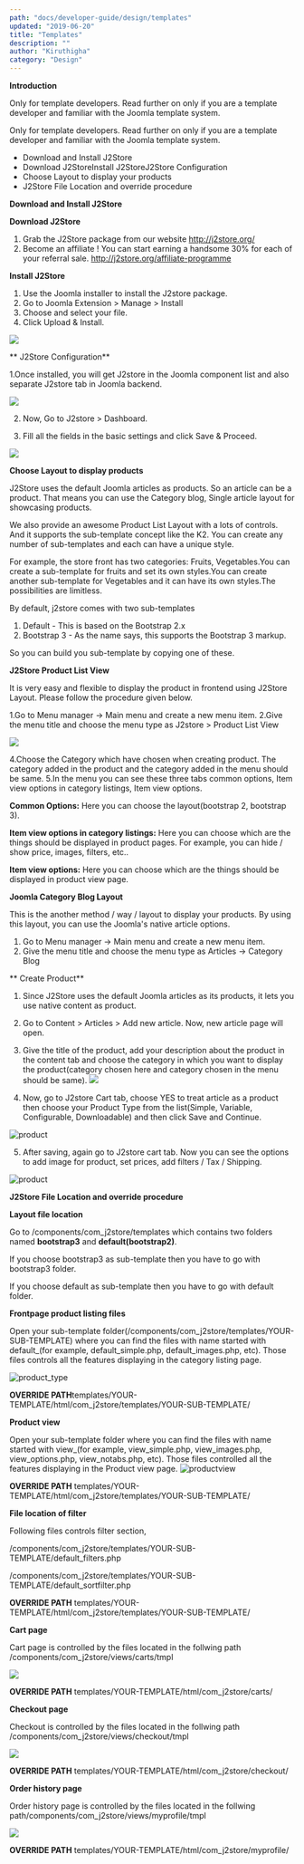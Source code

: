 ```yaml
---
path: "docs/developer-guide/design/templates"
updated: "2019-06-20"
title: "Templates"
description: ""
author: "Kiruthigha"
category: "Design"
---
```



**Introduction**

Only for template developers. Read further on only if you are a template developer and familiar with the Joomla template system.

Only for template developers. Read further on only if you are a template developer and familiar with the Joomla template system.

* Download and Install J2Store
*  Download J2StoreInstall J2StoreJ2Store Configuration
* Choose Layout to display your products
* J2Store File Location and override procedure

**Download and Install J2Store**

**Download J2Store**

1. Grab the J2Store package from our website http://j2store.org/
2. Become an affiliate ! You can start earning a handsome 30% for each of your referral sale.  http://j2store.org/affiliate-programme


**Install J2Store**


1. Use the Joomla installer to install the J2store package.
2. Go to Joomla Extension > Manage > Install
3. Choose and select your file.
4. Click Upload & Install.
 
 ![](../../../images/developer-guide/design/j2store_install1.png)

 
 
** J2Store Configuration**

1.Once installed, you will get J2store in the Joomla component list and also separate J2store tab in Joomla backend.


![](../../../images/developer-guide/design/j2store_component2.png)

2. Now, Go to J2store > Dashboard.



3. Fill all the fields in the basic settings and click Save & Proceed.


![](../../../images/developer-guide/design/j2store_basic_settings3.png)

**Choose Layout to display  products**

J2Store uses the default Joomla articles as products. So an article can be a product. That means you can use the Category blog, Single article layout for showcasing products.

We also provide an awesome Product List Layout with a lots of controls. And it supports the sub-template concept like the K2. You can create any number of sub-templates and each can have a unique style.

For example, the store front has two categories: Fruits, Vegetables.You can create a sub-template for fruits and set its own styles.You can create another sub-template for Vegetables and it can have its own styles.The possibilities are limitless.

By default, j2store comes with two sub-templates

1. Default - This is based on the Bootstrap 2.x
2. Bootstrap 3 - As the name says, this supports the Bootstrap 3 markup.

So you can build you sub-template by copying one of these.

**J2Store Product List View**

It is very easy and flexible to display the product in frontend using J2Store Layout. Please follow the procedure given below.

1.Go to Menu manager -> Main menu and create a new menu item.
2.Give the menu title and choose the menu type as J2store > Product List View

![](../../../images/developer-guide/design/j2store_layout4.png)


4.Choose the Category which have chosen when creating product. The category added in the product and the category added in the menu should be same.
5.In the menu you can see these three tabs common options, Item view options in category listings, Item view options.

**Common Options:** Here you can choose the layout(bootstrap 2, bootstrap 3).

**Item view options in category listings:** Here you can choose which are the things should be displayed in product pages. For example, you can hide / show price, images, filters, etc..

**Item view options:** Here you can choose which are the things should be displayed in product view page.

**Joomla Category Blog Layout**

This is the another method / way / layout to display your products. By using this layout, you can use the Joomla's native article options.

1. Go to Menu manager -> Main menu and create a new menu item.
2. Give the menu title and choose the menu type as Articles -> Category Blog
 
 
** Create Product**

1. Since J2Store uses the default Joomla articles as its products, it lets you use native content as product.
2. Go to Content > Articles > Add new article. Now, new article page will open.
3. Give the title of the product, add your description about the product in the content tab and choose the category in which you want to display the product(category chosen here and category chosen in the menu should be same).
![](../../../images/developer-guide/design/j2store_menu5.png)

4. Now, go to J2store Cart tab, choose YES to treat article as a product then choose your Product Type from the list(Simple, Variable, Configurable, Downloadable) and then click Save and Continue.

![product](../../../images/developer-guide/design/j2store_create_product6.png)


5. After saving, again go to J2store cart tab. Now you can see the options to add image for product, set prices, add filters / Tax / Shipping.

![product](../../../images/developer-guide/design/j2store_create_product6.png)

**J2Store File Location and override procedure**

**Layout file location**

Go to /components/com_j2store/templates which contains two folders named **bootstrap3** and **default(bootstrap2)**.
	
If you choose bootstrap3 as sub-template then you have to go with bootstrap3 folder.

If you choose default as sub-template then you have to go with default folder.

**Frontpage product listing files**

Open your sub-template folder(/components/com_j2store/templates/YOUR-SUB-TEMPLATE) where you can find the files with name started with default_(for example, default_simple.php, default_images.php, etc). Those files controls all the features displaying in the category listing page.

![product_type](../../../images/developer-guide/design/j2store_product_type7.png)

**OVERRIDE PATH**templates/YOUR-TEMPLATE/html/com_j2store/templates/YOUR-SUB-TEMPLATE/

**Product view**

Open your sub-template folder where you can find the files with name started with view_(for example, view_simple.php, view_images.php, view_options.php, view_notabs.php, etc). Those files controlled all the features displaying in the Product view page.
![productview](../../../images/developer-guide/designs/template_guide_product_view.png)



**OVERRIDE PATH** templates/YOUR-TEMPLATE/html/com_j2store/templates/YOUR-SUB-TEMPLATE/



**File location of filter**

Following files controls filter section,

/components/com_j2store/templates/YOUR-SUB-TEMPLATE/default_filters.php

/components/com_j2store/templates/YOUR-SUB-TEMPLATE/default_sortfilter.php

**OVERRIDE PATH** templates/YOUR-TEMPLATE/html/com_j2store/templates/YOUR-SUB-TEMPLATE/

**Cart page**

Cart page is controlled by the files located in the follwing path /components/com_j2store/views/carts/tmpl

![](../../../images/developer-guide/designs/template_guide_cart.png)

**OVERRIDE PATH** templates/YOUR-TEMPLATE/html/com_j2store/carts/

**Checkout page**

Checkout is controlled by the files located in the follwing path /components/com_j2store/views/checkout/tmpl

![](../../../images/developer-guide/designs/template_guide_checkout.png)


**OVERRIDE PATH** templates/YOUR-TEMPLATE/html/com_j2store/checkout/

**Order history page**

Order history page is controlled by the files located in the follwing path/components/com_j2store/views/myprofile/tmpl



![](../../../images/developer-guide/designs/template_guide_myprofile.png)

**OVERRIDE PATH** templates/YOUR-TEMPLATE/html/com_j2store/myprofile/

